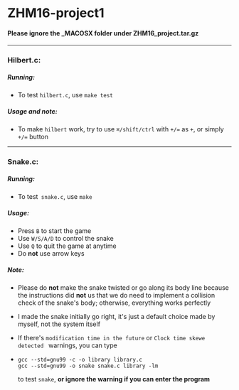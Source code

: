 # ZHM16-project1

#### Please ignore the _MACOSX folder under ZHM16_project.tar.gz

---

### Hilbert.c:

##### Running:

- To test `hilbert.c`, use `make test`

##### Usage and note:

- To make `hilbert` work, try to use `⌘/shift/ctrl` with `+/=` as `+`, or simply `+/=` button

---

### Snake.c:

##### Running:

- To test` snake.c`, use `make`

##### Usage:

- Press `B` to start the game
- Use `W/S/A/D` to control the snake
- Use `Q` to quit the game at anytime
- Do **not** use arrow keys

##### Note:

- Please do **not** make the snake twisted or go along its body line because the instructions did **not** us that we do need to implement a collision check of the snake's body; otherwise, everything works perfectly

- I made the snake initially go right, it's just a default choice made by myself, not the system itself

- If there's `modification time in the future` or `Clock time skewe detected ` warnings, you can type

- ```
  gcc --std=gnu99 -c -o library library.c
  gcc --std=gnu99 -o snake snake.c library -lm
  ```

  to test `snake`, **or ignore the warning if you can enter the program**
